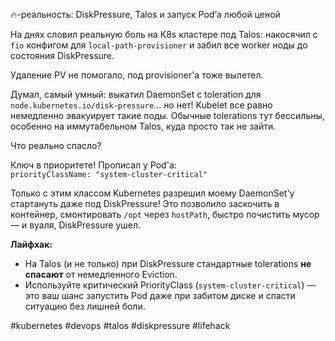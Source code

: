 🔥-реальность: DiskPressure, Talos и запуск Pod’а любой ценой

На днях словил реальную боль на K8s кластере под Talos: накосячил с `fio` конфигом для `local-path-provisioner` и забил все worker ноды до состояния DiskPressure.

Удаление PV не помогало, под provisioner'а тоже вылетел.

Думал, самый умный: выкатил DaemonSet с toleration для `node.kubernetes.io/disk-pressure`... но нет! Kubelet все равно немедленно эвакуирует такие поды. Обычные tolerations тут бессильны, особенно на иммутабельном Talos, куда просто так не зайти.

Что реально спасло?

Ключ в приоритете! Прописал у Pod'а:  
`priorityClassName: "system-cluster-critical"`

Только с этим классом Kubernetes разрешил моему DaemonSet'у стартануть даже под DiskPressure! Это позволило заскочить в контейнер, смонтировать `/opt` через `hostPath`, быстро почистить мусор — и вуаля, DiskPressure ушел.

**Лайфхак:**
*   На Talos (и не только) при DiskPressure стандартные tolerations **не спасают** от немедленного Eviction.
*   Используйте критический PriorityClass (`system-cluster-critical`) — это ваш шанс запустить Pod даже при забитом диске и спасти ситуацию без лишней боли.

#kubernetes #devops #talos #diskpressure #lifehack